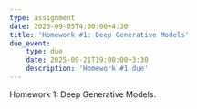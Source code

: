 ```yaml
---
type: assignment
date: 2025-09-05T4:00:00+4:30
title: 'Homework #1: Deep Generative Models'
due_event: 
    type: due
    date: 2025-09-21T19:00:00+3:30
    description: 'Homework #1 due'
---
```

Homework 1: Deep Generative Models.